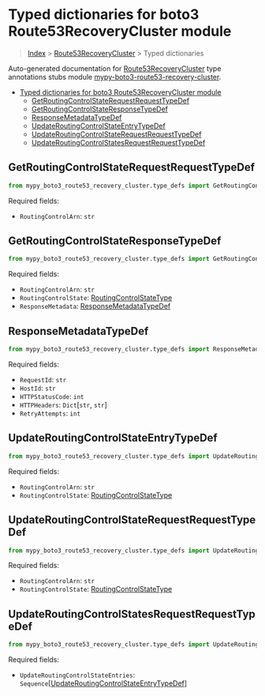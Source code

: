 <a id="typed-dictionaries-for-boto3-route53recoverycluster-module"></a>

# Typed dictionaries for boto3 Route53RecoveryCluster module

> [Index](..) > [Route53RecoveryCluster](.) > Typed dictionaries

Auto-generated documentation for
[Route53RecoveryCluster](https://boto3.amazonaws.com/v1/documentation/api/latest/reference/services/route53-recovery-cluster.html#Route53RecoveryCluster)
type annotations stubs module
[mypy-boto3-route53-recovery-cluster](https://pypi.org/project/mypy-boto3-route53-recovery-cluster/).

- [Typed dictionaries for boto3 Route53RecoveryCluster module](#typed-dictionaries-for-boto3-route53recoverycluster-module)
  - [GetRoutingControlStateRequestRequestTypeDef](#getroutingcontrolstaterequestrequesttypedef)
  - [GetRoutingControlStateResponseTypeDef](#getroutingcontrolstateresponsetypedef)
  - [ResponseMetadataTypeDef](#responsemetadatatypedef)
  - [UpdateRoutingControlStateEntryTypeDef](#updateroutingcontrolstateentrytypedef)
  - [UpdateRoutingControlStateRequestRequestTypeDef](#updateroutingcontrolstaterequestrequesttypedef)
  - [UpdateRoutingControlStatesRequestRequestTypeDef](#updateroutingcontrolstatesrequestrequesttypedef)

<a id="getroutingcontrolstaterequestrequesttypedef"></a>

## GetRoutingControlStateRequestRequestTypeDef

```python
from mypy_boto3_route53_recovery_cluster.type_defs import GetRoutingControlStateRequestRequestTypeDef
```

Required fields:

- `RoutingControlArn`: `str`

<a id="getroutingcontrolstateresponsetypedef"></a>

## GetRoutingControlStateResponseTypeDef

```python
from mypy_boto3_route53_recovery_cluster.type_defs import GetRoutingControlStateResponseTypeDef
```

Required fields:

- `RoutingControlArn`: `str`
- `RoutingControlState`:
  [RoutingControlStateType](./literals.md#routingcontrolstatetype)
- `ResponseMetadata`:
  [ResponseMetadataTypeDef](./type_defs.md#responsemetadatatypedef)

<a id="responsemetadatatypedef"></a>

## ResponseMetadataTypeDef

```python
from mypy_boto3_route53_recovery_cluster.type_defs import ResponseMetadataTypeDef
```

Required fields:

- `RequestId`: `str`
- `HostId`: `str`
- `HTTPStatusCode`: `int`
- `HTTPHeaders`: `Dict`\[`str`, `str`\]
- `RetryAttempts`: `int`

<a id="updateroutingcontrolstateentrytypedef"></a>

## UpdateRoutingControlStateEntryTypeDef

```python
from mypy_boto3_route53_recovery_cluster.type_defs import UpdateRoutingControlStateEntryTypeDef
```

Required fields:

- `RoutingControlArn`: `str`
- `RoutingControlState`:
  [RoutingControlStateType](./literals.md#routingcontrolstatetype)

<a id="updateroutingcontrolstaterequestrequesttypedef"></a>

## UpdateRoutingControlStateRequestRequestTypeDef

```python
from mypy_boto3_route53_recovery_cluster.type_defs import UpdateRoutingControlStateRequestRequestTypeDef
```

Required fields:

- `RoutingControlArn`: `str`
- `RoutingControlState`:
  [RoutingControlStateType](./literals.md#routingcontrolstatetype)

<a id="updateroutingcontrolstatesrequestrequesttypedef"></a>

## UpdateRoutingControlStatesRequestRequestTypeDef

```python
from mypy_boto3_route53_recovery_cluster.type_defs import UpdateRoutingControlStatesRequestRequestTypeDef
```

Required fields:

- `UpdateRoutingControlStateEntries`:
  `Sequence`\[[UpdateRoutingControlStateEntryTypeDef](./type_defs.md#updateroutingcontrolstateentrytypedef)\]
